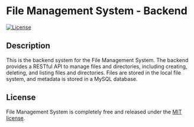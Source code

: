 # File Management System - Backend

<p align="left">
  <a href="LICENSE"><img src="https://img.shields.io/github/license/BeldiKamuha/File-Management-System" alt="License"></a>
</p>

## Description

This is the backend system for the File Management System. The backend provides a RESTful API to manage files and directories, including creating, deleting, and listing files and directories. Files are stored in the local file system, and metadata is stored in a MySQL database.

## License

File Management System is completely free and released under the [MIT license](https://opensource.org/licenses/MIT).
